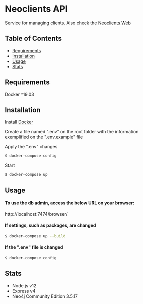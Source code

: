 # Neoclients API
Service for managing clients. Also check the [Neoclients Web](https://github.com/felipe-videira/neoclients-web)

## Table of Contents

- [Requirements](#requirements)
- [Installation](#installation)
- [Usage](#usage)
- [Stats](#stats)

## Requirements
Docker ^19.03

## Installation
Install [Docker](https://docs.docker.com/get-docker/)

Create a file named ".env" on the root folder with the information exemplified on the ".env.example" file

Apply the ".env" changes
```bash
$ docker-compose config
```
Start
```bash
$ docker-compose up 
```

## Usage

#### To use the db admin, access the below URL on your browser:
http://localhost:7474/browser/

#### If settings, such as packages, are changed
```bash
$ docker-compose up --build
```
#### If the ".env" file is changed
```bash
$ docker-compose config
```

## Stats
 - Node.js v12
 - Express v4
 - Neo4j Community Edition 3.5.17

